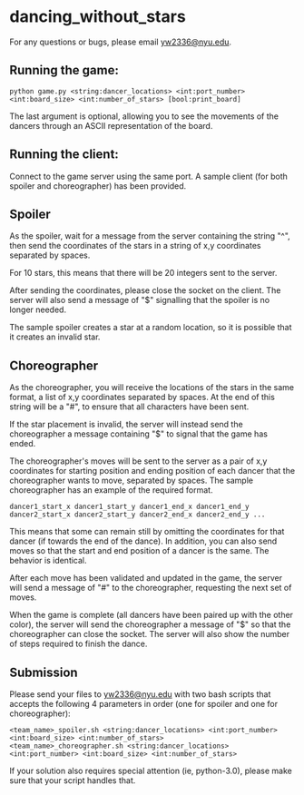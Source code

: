 # dancing_without_stars


For any questions or bugs, please email yw2336@nyu.edu.

## Running the game:

```
python game.py <string:dancer_locations> <int:port_number> <int:board_size> <int:number_of_stars> [bool:print_board]
```

The last argument is optional, allowing you to see the movements of the dancers through an ASCII representation of the board.


## Running the client:
Connect to the game server using the same port.  A sample client (for both spoiler and choreographer) has been provided.


## Spoiler
As the spoiler, wait for a message from the server containing the string "^", then send the coordinates of the stars in a string of x,y coordinates separated by spaces.

For 10 stars, this means that there will be 20 integers sent to the server.

After sending the coordinates, please close the socket on the client.  The server will also send a message of "$" signalling that the spoiler is no longer needed.

The sample spoiler creates a star at a random location, so it is possible that it creates an invalid star.


## Choreographer
As the choreographer, you will receive the locations of the stars in the same format, a list of x,y coordinates separated by spaces.  At the end of this string will be a "#", to ensure that all characters have been sent.

If the star placement is invalid, the server will instead send the choreographer a message containing "$" to signal that the game has ended.

The choreographer's moves will be sent to the server as a pair of x,y coordinates for starting position and ending position of each dancer that the choreographer wants to
move, separated by spaces.  The sample choreographer has an example of the required format.

```
dancer1_start_x dancer1_start_y dancer1_end_x dancer1_end_y dancer2_start_x dancer2_start_y dancer2_end_x dancer2_end_y ...
```

This means that some can remain still by omitting the coordinates for that dancer (if towards the end of the dance).  In addition, you can also send moves so that the start and end position of a dancer is the same.  The behavior is identical.

After each move has been validated and updated in the game, the server will send a message of "#" to the choreographer, requesting the next set of moves.

When the game is complete (all dancers have been paired up with the other color), the server will send the choreographer a message of "$" so that the choreographer can close the socket.  The server will also show the number of steps required to finish the dance.


## Submission
Please send your files to yw2336@nyu.edu with two bash scripts that accepts the following 4 parameters in order (one for spoiler and one for choreographer):

```
<team_name>_spoiler.sh <string:dancer_locations> <int:port_number> <int:board_size> <int:number_of_stars>
<team_name>_choreographer.sh <string:dancer_locations> <int:port_number> <int:board_size> <int:number_of_stars>
```

If your solution also requires special attention (ie, python-3.0), please make sure that your script handles that.

